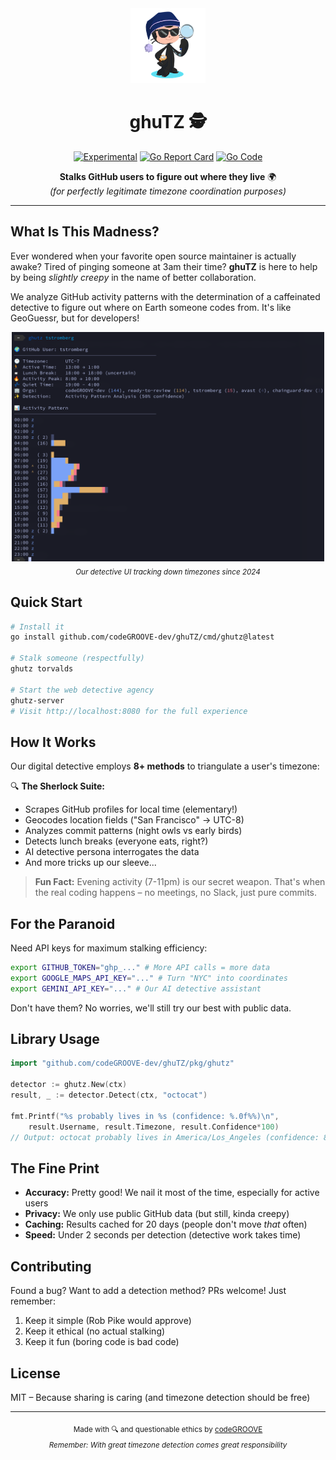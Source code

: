 <div align="center">
  <img src="media/octocat-small.png" alt="ghuTZ Detective" width="120">
  
  # ghuTZ 🕵️
  
  [![Experimental](https://img.shields.io/badge/status-experimental-orange.svg)](https://github.com/codeGROOVE-dev/ghuTZ)
  [![Go Report Card](https://goreportcard.com/badge/github.com/codeGROOVE-dev/ghuTZ)](https://goreportcard.com/report/github.com/codeGROOVE-dev/ghuTZ)
  [![Go Code](https://img.shields.io/badge/go%20code-pretty%20good-brightgreen.svg)](go.mod)
  
  **Stalks GitHub users to figure out where they live** 🌍  
  *(for perfectly legitimate timezone coordination purposes)*
</div>

---

## What Is This Madness?

Ever wondered when your favorite open source maintainer is actually awake? Tired of pinging someone at 3am their time? **ghuTZ** is here to help by being *slightly creepy* in the name of better collaboration.

We analyze GitHub activity patterns with the determination of a caffeinated detective to figure out where on Earth someone codes from. It's like GeoGuessr, but for developers!

<div align="center">
  <img src="media/screenshot.png" alt="The Detective UI in Action" width="500">
  <br><sub><i>Our detective UI tracking down timezones since 2024</i></sub>
</div>

## Quick Start

```bash
# Install it
go install github.com/codeGROOVE-dev/ghuTZ/cmd/ghutz@latest

# Stalk someone (respectfully)
ghutz torvalds

# Start the web detective agency
ghutz-server
# Visit http://localhost:8080 for the full experience
```

## How It Works

Our digital detective employs **8+ methods** to triangulate a user's timezone:

🔍 **The Sherlock Suite:**
- Scrapes GitHub profiles for local time (elementary!)  
- Geocodes location fields ("San Francisco" → UTC-8)
- Analyzes commit patterns (night owls vs early birds)
- Detects lunch breaks (everyone eats, right?)
- AI detective persona interrogates the data
- And more tricks up our sleeve...

> **Fun Fact:** Evening activity (7-11pm) is our secret weapon. That's when the real coding happens – no meetings, no Slack, just pure commits.

## For the Paranoid

Need API keys for maximum stalking efficiency:

```bash
export GITHUB_TOKEN="ghp_..." # More API calls = more data
export GOOGLE_MAPS_API_KEY="..." # Turn "NYC" into coordinates
export GEMINI_API_KEY="..." # Our AI detective assistant
```

Don't have them? No worries, we'll still try our best with public data.

## Library Usage

```go
import "github.com/codeGROOVE-dev/ghuTZ/pkg/ghutz"

detector := ghutz.New(ctx)
result, _ := detector.Detect(ctx, "octocat")

fmt.Printf("%s probably lives in %s (confidence: %.0f%%)\n", 
    result.Username, result.Timezone, result.Confidence*100)
// Output: octocat probably lives in America/Los_Angeles (confidence: 85%)
```

## The Fine Print

- **Accuracy:** Pretty good! We nail it most of the time, especially for active users
- **Privacy:** We only use public GitHub data (but still, kinda creepy)
- **Caching:** Results cached for 20 days (people don't move *that* often)
- **Speed:** Under 2 seconds per detection (detective work takes time)

## Contributing

Found a bug? Want to add a detection method? PRs welcome! Just remember:
1. Keep it simple (Rob Pike would approve)
2. Keep it ethical (no actual stalking)
3. Keep it fun (boring code is bad code)

## License

MIT – Because sharing is caring (and timezone detection should be free)

---

<div align="center">
  <sub>Made with 🔍 and questionable ethics by <a href="https://codegroove.dev">codeGROOVE</a></sub>
  <br>
  <sub><i>Remember: With great timezone detection comes great responsibility</i></sub>
</div>